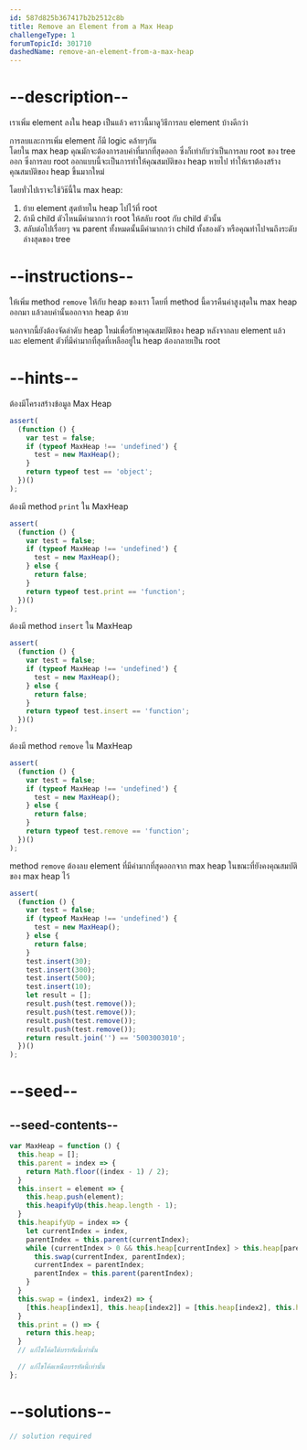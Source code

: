 ```yaml
---
id: 587d825b367417b2b2512c8b
title: Remove an Element from a Max Heap
challengeType: 1
forumTopicId: 301710
dashedName: remove-an-element-from-a-max-heap
---
```


# --description--

เราเพิ่ม element ลงใน heap เป็นแล้ว คราวนี้มาดูวิธีการลบ element บ้างดีกว่า 

การลบและการเพิ่ม element ก็มี logic คล้ายๆกัน  
โดยใน max heap คุณมักจะต้องการลบค่าที่มากที่สุดออก ซึ่งก็เท่ากับว่าเป็นการลบ root ของ tree ออก ซึ่งการลบ root ออกแบบนี้จะเป็นการทำให้คุณสมบัติของ heap หายไป ทำให้เราต้องสร้างคุณสมบัติของ heap ขึ้นมากใหม่  

โดยทั่วไปเราจะใช้วิธ๊นี้ใน max heap:

<ol>
  <li>ย้าย element สุดท้ายใน heap ไปไว้ที่ root</li>
  <li>ถ้ามี child ตัวไหนมีค่ามากกว่า root ให้สลับ root กับ child ตัวนั้น</li>
  <li>สลับต่อไปเรื่อยๆ จน parent ทั้งหมดนั้นมีค่ามากกว่า child ทั้งสองตัว หรือคุณทำไปจนถึงระดับล่างสุดของ tree</li>
</ol>

# --instructions--

ให้เพิ่ม method `remove` ให้กับ heap ของเรา โดยที่ method นี้ควรคืนค่าสูงสุดใน max heap ออกมา แล้วลบค่านั้นออกจาก heap ด้วย 

นอกจากนี้ยังต้องจัดลำดับ heap ใหม่เพื่อรักษาคุณสมบัติของ heap  หลังจากลบ element แล้ว และ element ตัวที่มีค่ามากที่สุดที่เหลืออยู่ใน heap ต้องกลายเป็น root

# --hints--

ต้องมีโครงสร้างข้อมูล Max Heap

```js
assert(
  (function () {
    var test = false;
    if (typeof MaxHeap !== 'undefined') {
      test = new MaxHeap();
    }
    return typeof test == 'object';
  })()
);
```

ต้องมี method `print` ใน MaxHeap

```js
assert(
  (function () {
    var test = false;
    if (typeof MaxHeap !== 'undefined') {
      test = new MaxHeap();
    } else {
      return false;
    }
    return typeof test.print == 'function';
  })()
);
```

ต้องมี method `insert` ใน MaxHeap

```js
assert(
  (function () {
    var test = false;
    if (typeof MaxHeap !== 'undefined') {
      test = new MaxHeap();
    } else {
      return false;
    }
    return typeof test.insert == 'function';
  })()
);
```

ต้องมี method `remove` ใน MaxHeap

```js
assert(
  (function () {
    var test = false;
    if (typeof MaxHeap !== 'undefined') {
      test = new MaxHeap();
    } else {
      return false;
    }
    return typeof test.remove == 'function';
  })()
);
```

method `remove` ต้องลบ element ที่มีค่ามากที่สุดออกจาก max heap ในขณะที่ยังคงคุณสมบัติของ max heap ไว้

```js
assert(
  (function () {
    var test = false;
    if (typeof MaxHeap !== 'undefined') {
      test = new MaxHeap();
    } else {
      return false;
    }
    test.insert(30);
    test.insert(300);
    test.insert(500);
    test.insert(10);
    let result = [];
    result.push(test.remove());
    result.push(test.remove());
    result.push(test.remove());
    result.push(test.remove());
    return result.join('') == '5003003010';
  })()
);
```

# --seed--

## --seed-contents--

```js
var MaxHeap = function () {
  this.heap = [];
  this.parent = index => {
    return Math.floor((index - 1) / 2);
  }
  this.insert = element => {
    this.heap.push(element);
    this.heapifyUp(this.heap.length - 1);
  }
  this.heapifyUp = index => {
    let currentIndex = index,
    parentIndex = this.parent(currentIndex);
    while (currentIndex > 0 && this.heap[currentIndex] > this.heap[parentIndex]) {
      this.swap(currentIndex, parentIndex);
      currentIndex = parentIndex;
      parentIndex = this.parent(parentIndex);
    }
  }
  this.swap = (index1, index2) => {
    [this.heap[index1], this.heap[index2]] = [this.heap[index2], this.heap[index1]];
  }
  this.print = () => {
    return this.heap;
  }
  // แก้ไขโค้ดใต้บรรทัดนี้เท่านั้น

  // แก้ไขโค้ดเหนือบรรทัดนี้เท่านั้น
};
```

# --solutions--

```js
// solution required
```
